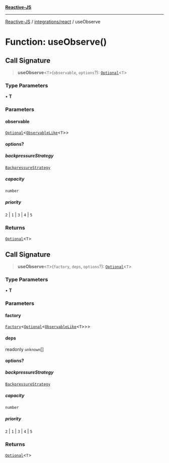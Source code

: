 [**Reactive-JS**](../../../README.md)

***

[Reactive-JS](../../../README.md) / [integrations/react](../README.md) / useObserve

# Function: useObserve()

## Call Signature

> **useObserve**\<`T`\>(`observable`, `options`?): [`Optional`](../../../functions/type-aliases/Optional.md)\<`T`\>

### Type Parameters

• **T**

### Parameters

#### observable

[`Optional`](../../../functions/type-aliases/Optional.md)\<[`ObservableLike`](../../../concurrent/interfaces/ObservableLike.md)\<`T`\>\>

#### options?

##### backpressureStrategy

[`BackpressureStrategy`](../../../utils/type-aliases/BackpressureStrategy.md)

##### capacity

`number`

##### priority

`2` \| `1` \| `3` \| `4` \| `5`

### Returns

[`Optional`](../../../functions/type-aliases/Optional.md)\<`T`\>

## Call Signature

> **useObserve**\<`T`\>(`factory`, `deps`, `options`?): [`Optional`](../../../functions/type-aliases/Optional.md)\<`T`\>

### Type Parameters

• **T**

### Parameters

#### factory

[`Factory`](../../../functions/type-aliases/Factory.md)\<[`Optional`](../../../functions/type-aliases/Optional.md)\<[`ObservableLike`](../../../concurrent/interfaces/ObservableLike.md)\<`T`\>\>\>

#### deps

readonly `unknown`[]

#### options?

##### backpressureStrategy

[`BackpressureStrategy`](../../../utils/type-aliases/BackpressureStrategy.md)

##### capacity

`number`

##### priority

`2` \| `1` \| `3` \| `4` \| `5`

### Returns

[`Optional`](../../../functions/type-aliases/Optional.md)\<`T`\>
